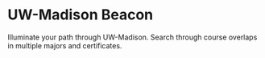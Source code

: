 # UW-Madison Beacon
Illuminate your path through UW-Madison. Search through course overlaps in multiple majors and certificates.
